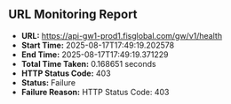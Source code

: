 ## URL Monitoring Report

- **URL:** https://api-gw1-prod1.fisglobal.com/gw/v1/health
- **Start Time:** 2025-08-17T17:49:19.202578
- **End Time:** 2025-08-17T17:49:19.371229
- **Total Time Taken:** 0.168651 seconds
- **HTTP Status Code:** 403
- **Status:** Failure
- **Failure Reason:** HTTP Status Code: 403
